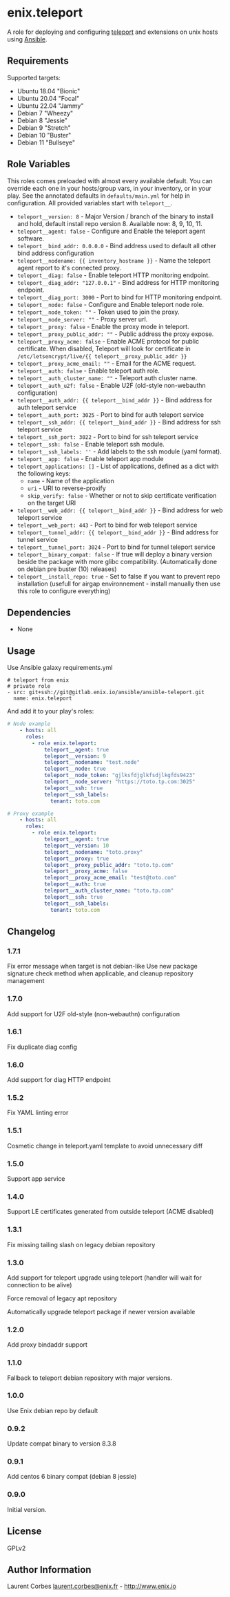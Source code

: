 enix.teleport
=============

A role for deploying and configuring [teleport](https://goteleport.com) and extensions on unix hosts using [Ansible](http://www.ansible.com/).

Requirements
------------

Supported targets:

- Ubuntu 18.04 "Bionic"
- Ubuntu 20.04 "Focal"
- Ubuntu 22.04 "Jammy"
- Debian 7 "Wheezy"
- Debian 8 "Jessie"
- Debian 9 "Stretch"
- Debian 10 "Buster"
- Debian 11 "Bullseye"

Role Variables
--------------

This roles comes preloaded with almost every available default. You can override each one in your hosts/group vars, in your inventory, or in your play. See the annotated defaults in `defaults/main.yml` for help in configuration. All provided variables start with `teleport__`.

- `teleport__version: 8` - Major Version / branch of the binary to install and hold, default install repo version 8. Available now: 8, 9, 10, 11.
- `teleport__agent: false` - Configure and Enable the teleport agent software.
- `teleport__bind_addr: 0.0.0.0` - Bind address used to default all other bind address configuration
- `teleport__nodename: {{ inventory_hostname }}` - Name the teleport agent report to it's connected proxy.
- `teleport__diag: false` - Enable teleport HTTP monitoring endpoint.
- `teleport__diag_addr: "127.0.0.1"` - Bind address for HTTP monitoring endpoint.
- `teleport__diag_port: 3000` - Port to bind for HTTP monitoring endpoint.
- `teleport__node: false` - Configure and Enable teleport node role.
- `teleport__node_token: ""` - Token used to join the proxy.
- `teleport__node_server: ""` - Proxy server url.
- `teleport__proxy: false` - Enable the proxy mode in teleport.
- `teleport__proxy_public_addr: ""` - Public address the proxy expose.
- `teleport__proxy_acme: false` - Enable ACME protocol for public certificate. When disabled, Teleport will look for certificate in `/etc/letsencrypt/live/{{ teleport__proxy_public_addr }}`
- `teleport__proxy_acme_email: ""` - Email for the ACME request.
- `teleport__auth: false` - Enable teleport auth role.
- `teleport__auth_cluster_name: ""` - Teleport auth cluster name.
- `teleport__auth_u2f: false` - Enable U2F (old-style non-webauthn configuration)
- `teleport__auth_addr: {{ teleport__bind_addr }}` - Bind address for auth teleport service
- `teleport__auth_port: 3025` - Port to bind for auth teleport service
- `teleport__ssh_addr: {{ teleport__bind_addr }}` - Bind address for ssh teleport service
- `teleport__ssh_port: 3022` - Port to bind for ssh teleport service
- `teleport__ssh: false` - Enable teleport ssh module.
- `teleport__ssh_labels: ''` - Add labels to the ssh module (yaml format).
- `teleport__app: false` - Enable teleport app module
- `teleport_applications: []` - List of applications, defined as a dict with the following keys:
  - `name` - Name of the application
  - `uri` - URI to reverse-proxify
  - `skip_verify: false` - Whether or not to skip certificate verification on the target URI
- `teleport__web_addr: {{ teleport__bind_addr }}` - Bind address for web teleport service
- `teleport__web_port: 443` - Port to bind for web teleport service
- `teleport__tunnel_addr: {{ teleport__bind_addr }}` - Bind address for tunnel service
- `teleport__tunnel_port: 3024` - Port to bind for tunnel teleport service
- `teleport__binary_compat: false` - If true will deploy a binary version beside the package with more glibc compatibility. (Automatically done on debian pre buster (10) releases)
- `teleport__install_repo: true` - Set to false if you want to prevent repo installation (usefull for airgap environnement - install manually then use this role to configure everything)

Dependencies
------------

- None

Usage
-----

Use Ansible galaxy requirements.yml

    # teleport from enix
    # private role
    - src: git+ssh://git@gitlab.enix.io/ansible/ansible-teleport.git
      name: enix.teleport

And add it to your play's roles:

```yaml
# Node example
    - hosts: all
      roles:
        - role enix.teleport:
            teleport__agent: true
            teleport__version: 9
            teleport__nodename: "test.node"
            teleport__node: true
            teleport__node_token: "gjlksfdjglkfsdjlkgfds9423"
            teleport__node_server: "https://toto.tp.com:3025"
            teleport__ssh: true
            teleport__ssh_labels:
              tenant: toto.com
```

```yaml
# Proxy example
    - hosts: all
      roles:
        - role enix.teleport:
            teleport__agent: true
            teleport__version: 10
            teleport__nodename: "toto.proxy"
            teleport__proxy: true
            teleport__proxy_public_addr: "toto.tp.com"
            teleport__proxy_acme: false
            teleport__proxy_acme_email: "test@toto.com"
            teleport__auth: true
            teleport__auth_cluster_name: "toto.tp.com"
            teleport__ssh: true
            teleport__ssh_labels:
              tenant: toto.com
```


Changelog
---------

### 1.7.1

Fix error message when target is not debian-like
Use new package signature check method when applicable, and cleanup repository management

### 1.7.0

Add support for U2F old-style (non-webauthn) configuration

### 1.6.1

Fix duplicate diag config

### 1.6.0

Add support for diag HTTP endpoint

### 1.5.2

Fix YAML linting error

### 1.5.1

Cosmetic change in teleport.yaml template to avoid unnecessary diff

### 1.5.0

Support app service

### 1.4.0

Support LE certificates generated from outside teleport (ACME disabled)

### 1.3.1

Fix missing tailing slash on legacy debian repository

### 1.3.0

Add support for teleport upgrade using teleport (handler will wait for connection to be alive)

Force removal of legacy apt repository

Automatically upgrade teleport package if newer version available
### 1.2.0

Add proxy bindaddr support

### 1.1.0

Fallback to teleport debian repository with major versions.

### 1.0.0

Use Enix debian repo by default
### 0.9.2

Update compat binary to version 8.3.8
### 0.9.1

Add centos 6 binary compat (debian 8 jessie)
### 0.9.0

Initial version.

License
-------

GPLv2

Author Information
------------------

Laurent Corbes <laurent.corbes@enix.fr> - http://www.enix.io

